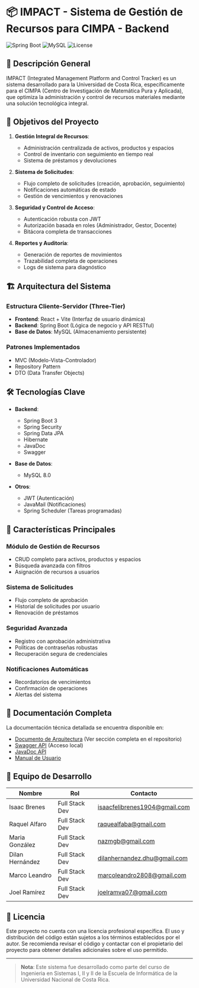 # 📦 IMPACT - Sistema de Gestión de Recursos para CIMPA - Backend

![Spring Boot](https://img.shields.io/badge/Spring%20Boot-3.3.3-green)
![MySQL](https://img.shields.io/badge/MySQL-8.0-orange)
![License](https://img.shields.io/badge/license-MIT-blue)

## 🌟 Descripción General

IMPACT (Integrated Management Platform and Control Tracker) es un sistema desarrollado para la Universidad de Costa Rica, específicamente para el CIMPA (Centro de Investigación de Matemática Pura y Aplicada), que optimiza la administración y control de recursos materiales mediante una solución tecnológica integral.

## 🎯 Objetivos del Proyecto

1. **Gestión Integral de Recursos**:
    - Administración centralizada de activos, productos y espacios
    - Control de inventario con seguimiento en tiempo real
    - Sistema de préstamos y devoluciones

2. **Sistema de Solicitudes**:
    - Flujo completo de solicitudes (creación, aprobación, seguimiento)
    - Notificaciones automáticas de estado
    - Gestión de vencimientos y renovaciones

3. **Seguridad y Control de Acceso**:
    - Autenticación robusta con JWT
    - Autorización basada en roles (Administrador, Gestor, Docente)
    - Bitácora completa de transacciones

4. **Reportes y Auditoría**:
    - Generación de reportes de movimientos
    - Trazabilidad completa de operaciones
    - Logs de sistema para diagnóstico

## 🏗️ Arquitectura del Sistema

### Estructura Cliente-Servidor (Three-Tier)
- **Frontend**: React + Vite (Interfaz de usuario dinámica)
- **Backend**: Spring Boot (Lógica de negocio y API RESTful)
- **Base de Datos**: MySQL (Almacenamiento persistente)

### Patrones Implementados
- MVC (Modelo-Vista-Controlador)
- Repository Pattern
- DTO (Data Transfer Objects)

## 🛠️ Tecnologías Clave

- **Backend**:
    - Spring Boot 3
    - Spring Security
    - Spring Data JPA
    - Hibernate
    - JavaDoc
    - Swagger

- **Base de Datos**:
    - MySQL 8.0

- **Otros**:
    - JWT (Autenticación)
    - JavaMail (Notificaciones)
    - Spring Scheduler (Tareas programadas)

## 📌 Características Principales

### Módulo de Gestión de Recursos
- CRUD completo para activos, productos y espacios
- Búsqueda avanzada con filtros
- Asignación de recursos a usuarios

### Sistema de Solicitudes
- Flujo completo de aprobación
- Historial de solicitudes por usuario
- Renovación de préstamos

### Seguridad Avanzada
- Registro con aprobación administrativa
- Políticas de contraseñas robustas
- Recuperación segura de credenciales

### Notificaciones Automáticas
- Recordatorios de vencimientos
- Confirmación de operaciones
- Alertas del sistema

## 📄 Documentación Completa

La documentación técnica detallada se encuentra disponible en:
- [Documento de Arquitectura](#) (Ver sección completa en el repositorio)
- [Swagger API](http://localhost:8080/swagger-ui.html) (Acceso local)
- [JavaDoc API](#)
- [Manual de Usuario](#)

## 👥 Equipo de Desarrollo

| Nombre | Rol | Contacto                                                             |
|--------|-----|----------------------------------------------------------------------|
| Isaac Brenes | Full Stack Dev | [isaacfelibrenes1904@gmail.com](mailto:isaacfelibrenes1904@gmail.com) |
| Raquel Alfaro | Full Stack Dev | [raquealfaba@gmail.com](mailto:raquealfaba@gmail.com)                |
| Maria González | Full Stack Dev | [nazmgb@gmail.com](mailto:maria.gonzalez.benavides@est.una.ac.cr)              |
| Dilan Hernández | Full Stack Dev | [dilanhernandez.dhu@gmail.com](mailto:dilanhernandez.dhu@gmail.com)  |
| Marco Leandro | Full Stack Dev | [marcoleandro2808@gmail.com](mailto:marcoleandro2808@gmail.com)      |
| Joel Ramírez | Full Stack Dev | [joelramva07@gmail.com](mailto:joelramva07@gmail.com)                |

## 📜 Licencia

Este proyecto no cuenta con una licencia profesional específica. El uso y distribución del código están sujetos a los términos establecidos por el autor. Se recomienda revisar el código y contactar con el propietario del proyecto para obtener detalles adicionales sobre el uso permitido.

---

> **Nota**: Este sistema fue desarrollado como parte del curso de Ingenieria en Sistemas I, II y II de la Escuela de Informática de la Universidad Nacional de Costa Rica.
